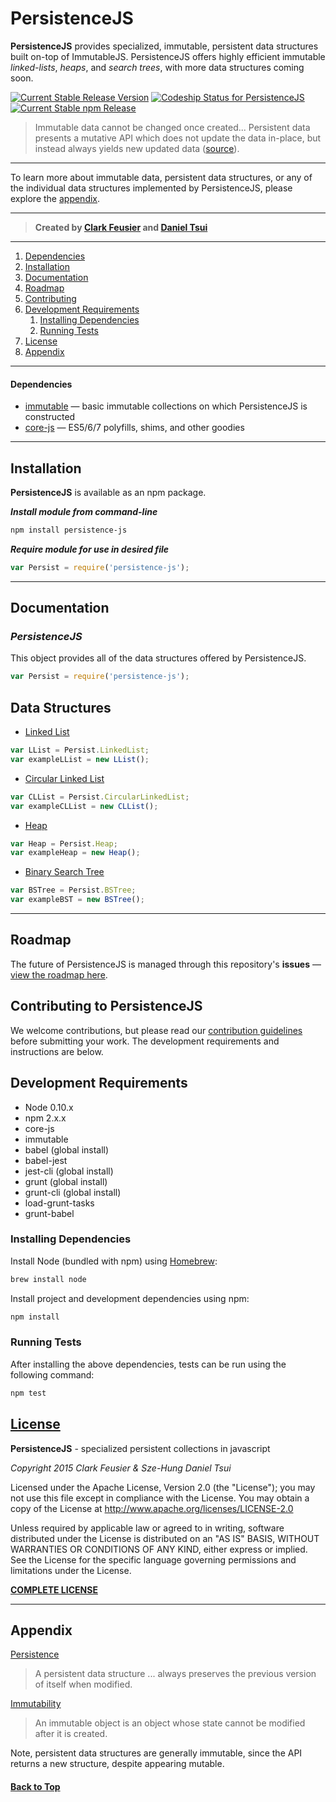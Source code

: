 # PersistenceJS

**PersistenceJS** provides specialized, immutable, persistent data structures built on-top of ImmutableJS. PersistenceJS offers highly efficient immutable _linked-lists_, _heaps_, and _search trees_, with more data structures coming soon.

[ ![Current Stable Release Version](https://img.shields.io/badge/version-0.0.1-blue.svg)](https://github.com/persistence-js/persist/releases)
[ ![Codeship Status for PersistenceJS](https://img.shields.io/badge/build-passing-brightgreen.svg)](https://codeship.com/projects/86120/)
[ ![Current Stable npm Release](https://img.shields.io/badge/npm-install%20persistence--js-lightgrey.svg)](https://www.npmjs.com/package/persistence-js)

> Immutable data cannot be changed once created... Persistent data presents a mutative API which does not update the data in-place, but instead always yields new updated data ([source](https://facebook.github.io/immutable-js/)).

---

To learn more about immutable data, persistent data structures, or any of the individual data structures implemented by PersistenceJS, please explore the [appendix](#appendix).

---

> **Created by [Clark Feusier](http://clarkfeusier.com/pages/about) and [Daniel Tsui](http://sdtsui.com)**  


---

1. [Dependencies](#dependencies)
1. [Installation](#installation)
1. [Documentation](#documentation)
1. [Roadmap](#roadmap)
1. [Contributing](#contributing-to-jkif-parser)
1. [Development Requirements](#development-requirements)
    1. [Installing Dependencies](#installing-dependencies)
    1. [Running Tests](#running-tests)
1. [License](#license)
1. [Appendix](#appendix)

---

#### Dependencies

- [immutable](https://facebook.github.io/immutable-js/) — basic immutable collections on which PersistenceJS is constructed
- [core-js](https://www.npmjs.com/package/core-js/) — ES5/6/7 polyfills, shims, and other goodies

---

## Installation

**PersistenceJS** is available as an npm package.

***Install module from command-line***

```sh
npm install persistence-js
```

***Require module for use in desired file***

```js
var Persist = require('persistence-js');
```

---

## Documentation

### *PersistenceJS*

This object provides all of the data structures offered by PersistenceJS.

```js
var Persist = require('persistence-js');
```

## Data Structures

- [Linked List](src/lists/LList.es6)

```js
var LList = Persist.LinkedList;
var exampleLList = new LList();
```

- [Circular Linked List](src/lists/CLList.es6)

```js
var CLList = Persist.CircularLinkedList;
var exampleCLList = new CLList();
```

- [Heap](src/heaps/Heap.es6)

```js
var Heap = Persist.Heap;
var exampleHeap = new Heap();
```

- [Binary Search Tree](src/binary_trees/BSTree.es6)

```js
var BSTree = Persist.BSTree;
var exampleBST = new BSTree();
```

---

## Roadmap

The future of PersistenceJS is managed through this repository's **issues** &mdash; [view the roadmap here](https://github.com/persistence-js/persist/issues).

## Contributing to PersistenceJS

We welcome contributions, but please read our [contribution guidelines](CONTRIBUTING.md) before submitting your work. The development requirements and instructions are below.

## Development Requirements

- Node 0.10.x
- npm 2.x.x
- core-js
- immutable
- babel (global install)
- babel-jest
- jest-cli (global install)
- grunt (global install)
- grunt-cli (global install)
- load-grunt-tasks
- grunt-babel

### Installing Dependencies

Install Node (bundled with npm) using [Homebrew](http://brew.sh/):

```sh
brew install node
```

Install project and development dependencies using npm:

```sh
npm install
```

### Running Tests

After installing the above dependencies, tests can be run using the following command:

```sh
npm test
```

## [License](LICENSE.md)

**PersistenceJS** - specialized persistent collections in javascript

_Copyright 2015 Clark Feusier & Sze-Hung Daniel Tsui_

Licensed under the Apache License, Version 2.0 (the "License"); you may not use this file except in compliance with the License. You may obtain a copy of the License at http://www.apache.org/licenses/LICENSE-2.0

Unless required by applicable law or agreed to in writing, software distributed under the License is distributed on an "AS IS" BASIS, WITHOUT WARRANTIES OR CONDITIONS OF ANY KIND, either express or implied. See the License for the specific language governing permissions and limitations under the License.

[**COMPLETE LICENSE**](LICENSE)

---

## Appendix

[Persistence](https://en.wikipedia.org/wiki/Persistent_data_structure)

> A persistent data structure ... always preserves the previous version of itself when modified.

[Immutability](https://en.wikipedia.org/wiki/Immutable_object)

> An immutable object is an object whose state cannot be modified after it is created. 

Note, persistent data structures are generally immutable, since the API returns a new structure, despite appearing mutable.

#### [Back to Top](#)

